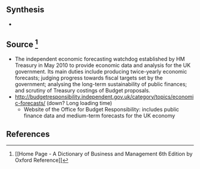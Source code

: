 ## Synthesis
- 
## Source [^1]
- The independent economic forecasting watchdog established by HM Treasury in May 2010 to provide economic data and analysis for the UK government. Its main duties include producing twice-yearly economic forecasts; judging progress towards fiscal targets set by the government; analysing the long-term sustainability of public finances; and scrutiny of Treasury costings of Budget proposals.
- http://budgetresponsibility.independent.gov.uk/category/topics/economic-forecasts/ (down? Long loading time)
	- Website of the Office for Budget Responsibility: includes public finance data and medium-term forecasts for the UK economy
## References

[^1]: [[Home Page - A Dictionary of Business and Management 6th Edition by Oxford Reference]]
